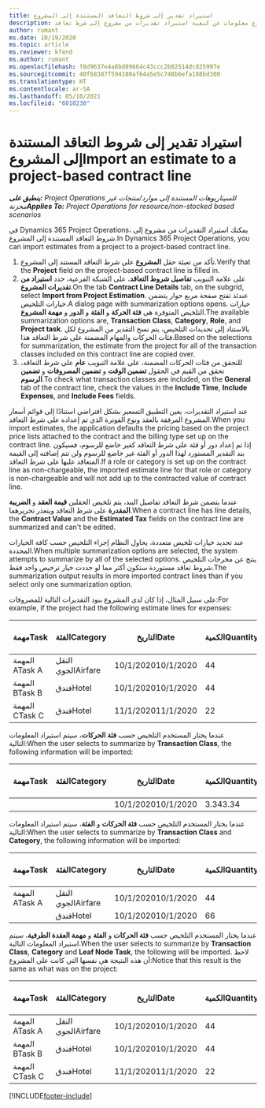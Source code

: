 ```yaml
---
title: استيراد تقدير إلى شروط التعاقد المستندة إلى المشروع
description: يقدم هذا الموضوع معلومات عن كيفية استيراد تقديرات من مشروع إلى شرط تعاقد.
author: rumant
ms.date: 10/19/2020
ms.topic: article
ms.reviewer: kfend
ms.author: rumant
ms.openlocfilehash: f8d9637e4a8bd09664c43ccc2b02514dc825997e
ms.sourcegitcommit: 40f68387f594180af64a5e5c748b6efa188bd300
ms.translationtype: HT
ms.contentlocale: ar-SA
ms.lasthandoff: 05/10/2021
ms.locfileid: "6010230"
---
```

# <a name="import-an-estimate-to-a-project-based-contract-line"></a><span data-ttu-id="c4cfc-103">استيراد تقدير إلى شروط التعاقد المستندة إلى المشروع</span><span class="sxs-lookup"><span data-stu-id="c4cfc-103">Import an estimate to a project-based contract line</span></span>

<span data-ttu-id="c4cfc-104">_**ينطبق على:** Project Operations للسيناريوهات المستندة إلى موارد/منتجات غير مخزنة‬_</span><span class="sxs-lookup"><span data-stu-id="c4cfc-104">_**Applies To:** Project Operations for resource/non-stocked based scenarios_</span></span>

<span data-ttu-id="c4cfc-105">في Dynamics 365 Project Operations، يمكنك استيراد التقديرات من مشروع إلى شروط التعاقد المستندة إلى المشروع.</span><span class="sxs-lookup"><span data-stu-id="c4cfc-105">In Dynamics 365 Project Operations, you can import estimates from a project to a project-based contract line.</span></span>

1. <span data-ttu-id="c4cfc-106">تأكد من تعبئة حقل **المشروع** على شرط التعاقد المستند إلى المشروع.</span><span class="sxs-lookup"><span data-stu-id="c4cfc-106">Verify that the **Project** field on the project-based contract line is filled in.</span></span>
2. <span data-ttu-id="c4cfc-107">على علامة التبويب **تفاصيل شروط التعاقد**، على الشبكة الفرعية، حدد **استيراد من تقديرات المشروع**.</span><span class="sxs-lookup"><span data-stu-id="c4cfc-107">On the tab **Contract Line Details** tab, on the subgrid, select **Import from Project Estimation**.</span></span> <span data-ttu-id="c4cfc-108">عندئذ تفتح صفحة مربع حوار يتضمن خيارات التلخيص.</span><span class="sxs-lookup"><span data-stu-id="c4cfc-108">A dialog page with summarization options opens.</span></span> <span data-ttu-id="c4cfc-109">خيارات التلخيص المتوفرة هي **فئة الحركة** و **الفئة** و **الدور** و **مهمة المشروع**.</span><span class="sxs-lookup"><span data-stu-id="c4cfc-109">The available summarization options are, **Transaction Class**, **Category**, **Role**, and **Project task**.</span></span> <span data-ttu-id="c4cfc-110">بالاستناد إلى تحديدات التلخيص، يتم نسخ التقدير من المشروع لكل فئات الحركات والمهام المضمنة على شرط التعاقد هذا.</span><span class="sxs-lookup"><span data-stu-id="c4cfc-110">Based on the selections for summarization, the estimate from the project for all of the transaction classes included on this contract line are copied over.</span></span> 
3. <span data-ttu-id="c4cfc-111">للتحقق من فئات الحركات المضمنة، على علامة التبويب **عام** على شرط التعاقد، تحقق من القيم في الحقول **تضمين الوقت** و **تضمين المصروفات** و **تضمين الرسوم**.</span><span class="sxs-lookup"><span data-stu-id="c4cfc-111">To check what transaction classes are included, on the **General** tab of the contract line, check the values in the **Include Time**, **Include Expenses**, and **Include Fees** fields.</span></span>

<span data-ttu-id="c4cfc-112">عند استيراد التقديرات، يعين التطبيق التسعير بشكل افتراضي استنادًا إلى قوائم أسعار المشروع المرفقة بالعقد ونوع الفوترة الذي تم إعداده على شرط التعاقد.</span><span class="sxs-lookup"><span data-stu-id="c4cfc-112">When you import estimates, the application defaults the pricing based on the project price lists attached to the contract and the billing type set up on the contract line.</span></span> <span data-ttu-id="c4cfc-113">إذا تم إعداد دور أو فئة على شرط التعاقد كغير خاضع للرسوم، فسيكون بند التقدير المستورد لهذا الدور أو الفئة غير خاضع للرسوم ولن تتم إضافته إلى القيمة المتعاقد عليها على شرط التعاقد.</span><span class="sxs-lookup"><span data-stu-id="c4cfc-113">If a role or category is set up on the contract line as non-chargeable, the imported estimate line for that role or category is non-chargeable and will not add up to the contracted value of contract line.</span></span>

<span data-ttu-id="c4cfc-114">عندما يتضمن شرط التعاقد تفاصيل البند، يتم تلخيص الحقلين **قيمة العقد** و **الضريبة المقدرة** على شرط التعاقد ويتعذر تحريرهما.</span><span class="sxs-lookup"><span data-stu-id="c4cfc-114">When a contract line has line details, the **Contract Value** and the **Estimated Tax** fields on the contract line are summarized and can't be edited.</span></span>

<span data-ttu-id="c4cfc-115">عند تحديد خيارات تلخيص متعددة، يحاول النظام إجراء التلخيص حسب كافة الخيارات المحددة.</span><span class="sxs-lookup"><span data-stu-id="c4cfc-115">When multiple summarization options are selected, the system attempts to summarize by all of the selected options.</span></span> <span data-ttu-id="c4cfc-116">ينتج عن مخرجات التلخيص شروط تعاقد مستوردة ستكون أكثر مما لو حددت خيار ترخيص واحد فقط.</span><span class="sxs-lookup"><span data-stu-id="c4cfc-116">The summarization output results in more imported contract lines than if you select only one summarization option.</span></span>

<span data-ttu-id="c4cfc-117">على سبيل المثال، إذا كان لدى المشروع بنود التقديرات التالية للمصروفات:</span><span class="sxs-lookup"><span data-stu-id="c4cfc-117">For example, if the project had the following estimate lines for expenses:</span></span>

| <span data-ttu-id="c4cfc-118">مهمة</span><span class="sxs-lookup"><span data-stu-id="c4cfc-118">Task</span></span> | <span data-ttu-id="c4cfc-119">الفئة</span><span class="sxs-lookup"><span data-stu-id="c4cfc-119">Category</span></span> | <span data-ttu-id="c4cfc-120">التاريخ‬</span><span class="sxs-lookup"><span data-stu-id="c4cfc-120">Date</span></span> | <span data-ttu-id="c4cfc-121">الكمية</span><span class="sxs-lookup"><span data-stu-id="c4cfc-121">Quantity</span></span> | <span data-ttu-id="c4cfc-122">سعر الوحدة</span><span class="sxs-lookup"><span data-stu-id="c4cfc-122">Unit price</span></span> | <span data-ttu-id="c4cfc-123">المبلغ</span><span class="sxs-lookup"><span data-stu-id="c4cfc-123">Amount</span></span> |
| --- | --- | --- | --- | --- | --- |
| <span data-ttu-id="c4cfc-124">المهمة A</span><span class="sxs-lookup"><span data-stu-id="c4cfc-124">Task A</span></span> | <span data-ttu-id="c4cfc-125">النقل الجوي</span><span class="sxs-lookup"><span data-stu-id="c4cfc-125">Airfare</span></span> | <span data-ttu-id="c4cfc-126">10/1/2020</span><span class="sxs-lookup"><span data-stu-id="c4cfc-126">10/1/2020</span></span> | <span data-ttu-id="c4cfc-127">4</span><span class="sxs-lookup"><span data-stu-id="c4cfc-127">4</span></span> | <span data-ttu-id="c4cfc-128">400</span><span class="sxs-lookup"><span data-stu-id="c4cfc-128">400</span></span> | <span data-ttu-id="c4cfc-129">1600</span><span class="sxs-lookup"><span data-stu-id="c4cfc-129">1600</span></span> |
| <span data-ttu-id="c4cfc-130">المهمة B</span><span class="sxs-lookup"><span data-stu-id="c4cfc-130">Task B</span></span> | <span data-ttu-id="c4cfc-131">فندق</span><span class="sxs-lookup"><span data-stu-id="c4cfc-131">Hotel</span></span> | <span data-ttu-id="c4cfc-132">10/1/2020</span><span class="sxs-lookup"><span data-stu-id="c4cfc-132">10/1/2020</span></span> | <span data-ttu-id="c4cfc-133">4</span><span class="sxs-lookup"><span data-stu-id="c4cfc-133">4</span></span> | <span data-ttu-id="c4cfc-134">200</span><span class="sxs-lookup"><span data-stu-id="c4cfc-134">200</span></span> | <span data-ttu-id="c4cfc-135">800</span><span class="sxs-lookup"><span data-stu-id="c4cfc-135">800</span></span> |
| <span data-ttu-id="c4cfc-136">المهمة C</span><span class="sxs-lookup"><span data-stu-id="c4cfc-136">Task C</span></span> | <span data-ttu-id="c4cfc-137">فندق</span><span class="sxs-lookup"><span data-stu-id="c4cfc-137">Hotel</span></span> | <span data-ttu-id="c4cfc-138">11/1/2020</span><span class="sxs-lookup"><span data-stu-id="c4cfc-138">11/1/2020</span></span> | <span data-ttu-id="c4cfc-139">2</span><span class="sxs-lookup"><span data-stu-id="c4cfc-139">2</span></span> | <span data-ttu-id="c4cfc-140">200</span><span class="sxs-lookup"><span data-stu-id="c4cfc-140">200</span></span> | <span data-ttu-id="c4cfc-141">400</span><span class="sxs-lookup"><span data-stu-id="c4cfc-141">400</span></span> |

<span data-ttu-id="c4cfc-142">عندما يختار المستخدم التلخيص حسب **فئة الحركات**، سيتم استيراد المعلومات التالية:</span><span class="sxs-lookup"><span data-stu-id="c4cfc-142">When the user selects to summarize by **Transaction Class**, the following information will be imported:</span></span>

| <span data-ttu-id="c4cfc-143">مهمة</span><span class="sxs-lookup"><span data-stu-id="c4cfc-143">Task</span></span> | <span data-ttu-id="c4cfc-144">الفئة</span><span class="sxs-lookup"><span data-stu-id="c4cfc-144">Category</span></span> | <span data-ttu-id="c4cfc-145">التاريخ‬</span><span class="sxs-lookup"><span data-stu-id="c4cfc-145">Date</span></span> | <span data-ttu-id="c4cfc-146">الكمية</span><span class="sxs-lookup"><span data-stu-id="c4cfc-146">Quantity</span></span> | <span data-ttu-id="c4cfc-147">سعر الوحدة</span><span class="sxs-lookup"><span data-stu-id="c4cfc-147">Unit price</span></span> | <span data-ttu-id="c4cfc-148">المبلغ</span><span class="sxs-lookup"><span data-stu-id="c4cfc-148">Amount</span></span> |
| --- | --- | --- | --- | --- | --- |
| &nbsp;  | &nbsp;  | <span data-ttu-id="c4cfc-149">10/1/2020</span><span class="sxs-lookup"><span data-stu-id="c4cfc-149">10/1/2020</span></span> | <span data-ttu-id="c4cfc-150">3.34</span><span class="sxs-lookup"><span data-stu-id="c4cfc-150">3.34</span></span> | <span data-ttu-id="c4cfc-151">840</span><span class="sxs-lookup"><span data-stu-id="c4cfc-151">840</span></span> | <span data-ttu-id="c4cfc-152">2800</span><span class="sxs-lookup"><span data-stu-id="c4cfc-152">2800</span></span> |

<span data-ttu-id="c4cfc-153">عندما يختار المستخدم التلخيص حسب **فئة الحركات** و **الفئة**، سيتم استيراد المعلومات التالية:</span><span class="sxs-lookup"><span data-stu-id="c4cfc-153">When the user selects to summarize by **Transaction Class** and **Category**, the following information will be imported:</span></span>

| <span data-ttu-id="c4cfc-154">مهمة</span><span class="sxs-lookup"><span data-stu-id="c4cfc-154">Task</span></span> | <span data-ttu-id="c4cfc-155">الفئة</span><span class="sxs-lookup"><span data-stu-id="c4cfc-155">Category</span></span> | <span data-ttu-id="c4cfc-156">التاريخ‬</span><span class="sxs-lookup"><span data-stu-id="c4cfc-156">Date</span></span> | <span data-ttu-id="c4cfc-157">الكمية</span><span class="sxs-lookup"><span data-stu-id="c4cfc-157">Quantity</span></span> | <span data-ttu-id="c4cfc-158">سعر الوحدة</span><span class="sxs-lookup"><span data-stu-id="c4cfc-158">Unit price</span></span> | <span data-ttu-id="c4cfc-159">المبلغ</span><span class="sxs-lookup"><span data-stu-id="c4cfc-159">Amount</span></span> |
| --- | --- | --- | --- | --- | --- |
| <span data-ttu-id="c4cfc-160">المهمة A</span><span class="sxs-lookup"><span data-stu-id="c4cfc-160">Task A</span></span> | <span data-ttu-id="c4cfc-161">النقل الجوي</span><span class="sxs-lookup"><span data-stu-id="c4cfc-161">Airfare</span></span> | <span data-ttu-id="c4cfc-162">10/1/2020</span><span class="sxs-lookup"><span data-stu-id="c4cfc-162">10/1/2020</span></span> | <span data-ttu-id="c4cfc-163">4</span><span class="sxs-lookup"><span data-stu-id="c4cfc-163">4</span></span> | <span data-ttu-id="c4cfc-164">400</span><span class="sxs-lookup"><span data-stu-id="c4cfc-164">400</span></span> | <span data-ttu-id="c4cfc-165">1600</span><span class="sxs-lookup"><span data-stu-id="c4cfc-165">1600</span></span> |
| &nbsp;  | <span data-ttu-id="c4cfc-166">فندق</span><span class="sxs-lookup"><span data-stu-id="c4cfc-166">Hotel</span></span> | <span data-ttu-id="c4cfc-167">10/1/2020</span><span class="sxs-lookup"><span data-stu-id="c4cfc-167">10/1/2020</span></span> | <span data-ttu-id="c4cfc-168">6</span><span class="sxs-lookup"><span data-stu-id="c4cfc-168">6</span></span> | <span data-ttu-id="c4cfc-169">200</span><span class="sxs-lookup"><span data-stu-id="c4cfc-169">200</span></span> | <span data-ttu-id="c4cfc-170">1200</span><span class="sxs-lookup"><span data-stu-id="c4cfc-170">1200</span></span> |

<span data-ttu-id="c4cfc-171">عندما يختار المستخدم التلخيص حسب **فئة الحركات** و **الفئة** و **مهمة العقدة الطرفية**، سيتم استيراد المعلومات التالية.</span><span class="sxs-lookup"><span data-stu-id="c4cfc-171">When the user selects to summarize by **Transaction Class**, **Category** and **Leaf Node Task**, the following will be imported.</span></span> <span data-ttu-id="c4cfc-172">لاحظ أن هذه النتيجة هي نفسها التي كانت على المشروع:</span><span class="sxs-lookup"><span data-stu-id="c4cfc-172">Notice that this result is the same as what was on the project:</span></span>

| <span data-ttu-id="c4cfc-173">مهمة</span><span class="sxs-lookup"><span data-stu-id="c4cfc-173">Task</span></span> | <span data-ttu-id="c4cfc-174">الفئة</span><span class="sxs-lookup"><span data-stu-id="c4cfc-174">Category</span></span> | <span data-ttu-id="c4cfc-175">التاريخ‬</span><span class="sxs-lookup"><span data-stu-id="c4cfc-175">Date</span></span> | <span data-ttu-id="c4cfc-176">الكمية</span><span class="sxs-lookup"><span data-stu-id="c4cfc-176">Quantity</span></span> | <span data-ttu-id="c4cfc-177">سعر الوحدة</span><span class="sxs-lookup"><span data-stu-id="c4cfc-177">Unit price</span></span> | <span data-ttu-id="c4cfc-178">المبلغ</span><span class="sxs-lookup"><span data-stu-id="c4cfc-178">Amount</span></span> |
| --- | --- | --- | --- | --- | --- |
| <span data-ttu-id="c4cfc-179">المهمة A</span><span class="sxs-lookup"><span data-stu-id="c4cfc-179">Task A</span></span> | <span data-ttu-id="c4cfc-180">النقل الجوي</span><span class="sxs-lookup"><span data-stu-id="c4cfc-180">Airfare</span></span> | <span data-ttu-id="c4cfc-181">10/1/2020</span><span class="sxs-lookup"><span data-stu-id="c4cfc-181">10/1/2020</span></span> | <span data-ttu-id="c4cfc-182">4</span><span class="sxs-lookup"><span data-stu-id="c4cfc-182">4</span></span> | <span data-ttu-id="c4cfc-183">400</span><span class="sxs-lookup"><span data-stu-id="c4cfc-183">400</span></span> | <span data-ttu-id="c4cfc-184">1600</span><span class="sxs-lookup"><span data-stu-id="c4cfc-184">1600</span></span> |
| <span data-ttu-id="c4cfc-185">المهمة B</span><span class="sxs-lookup"><span data-stu-id="c4cfc-185">Task B</span></span> | <span data-ttu-id="c4cfc-186">فندق</span><span class="sxs-lookup"><span data-stu-id="c4cfc-186">Hotel</span></span> | <span data-ttu-id="c4cfc-187">10/1/2020</span><span class="sxs-lookup"><span data-stu-id="c4cfc-187">10/1/2020</span></span> | <span data-ttu-id="c4cfc-188">4</span><span class="sxs-lookup"><span data-stu-id="c4cfc-188">4</span></span> | <span data-ttu-id="c4cfc-189">200</span><span class="sxs-lookup"><span data-stu-id="c4cfc-189">200</span></span> | <span data-ttu-id="c4cfc-190">800</span><span class="sxs-lookup"><span data-stu-id="c4cfc-190">800</span></span> |
| <span data-ttu-id="c4cfc-191">المهمة C</span><span class="sxs-lookup"><span data-stu-id="c4cfc-191">Task C</span></span> | <span data-ttu-id="c4cfc-192">فندق</span><span class="sxs-lookup"><span data-stu-id="c4cfc-192">Hotel</span></span> | <span data-ttu-id="c4cfc-193">11/1/2020</span><span class="sxs-lookup"><span data-stu-id="c4cfc-193">11/1/2020</span></span> | <span data-ttu-id="c4cfc-194">2</span><span class="sxs-lookup"><span data-stu-id="c4cfc-194">2</span></span> | <span data-ttu-id="c4cfc-195">200</span><span class="sxs-lookup"><span data-stu-id="c4cfc-195">200</span></span> | <span data-ttu-id="c4cfc-196">400</span><span class="sxs-lookup"><span data-stu-id="c4cfc-196">400</span></span> |


[!INCLUDE[footer-include](../includes/footer-banner.md)]